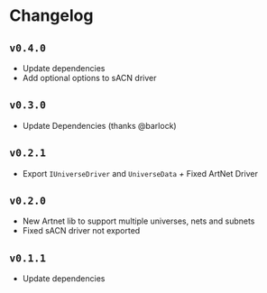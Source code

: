 # Changelog

## `v0.4.0`
* Update dependencies
* Add optional options to sACN driver

## `v0.3.0`
* Update Dependencies (thanks @barlock)

## `v0.2.1`

* Export `IUniverseDriver` and `UniverseData`
*+* Fixed ArtNet Driver

## `v0.2.0`

* New Artnet lib to support multiple universes, nets and subnets
* Fixed sACN driver not exported

## `v0.1.1`

* Update dependencies
